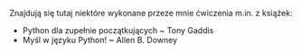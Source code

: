 Znajdują się tutaj niektóre wykonane przeze mnie ćwiczenia m.in. z książek:
- Python dla zupełnie początkujących ~ Tony Gaddis
- Myśl w języku Python! ~ Allen B. Downey
